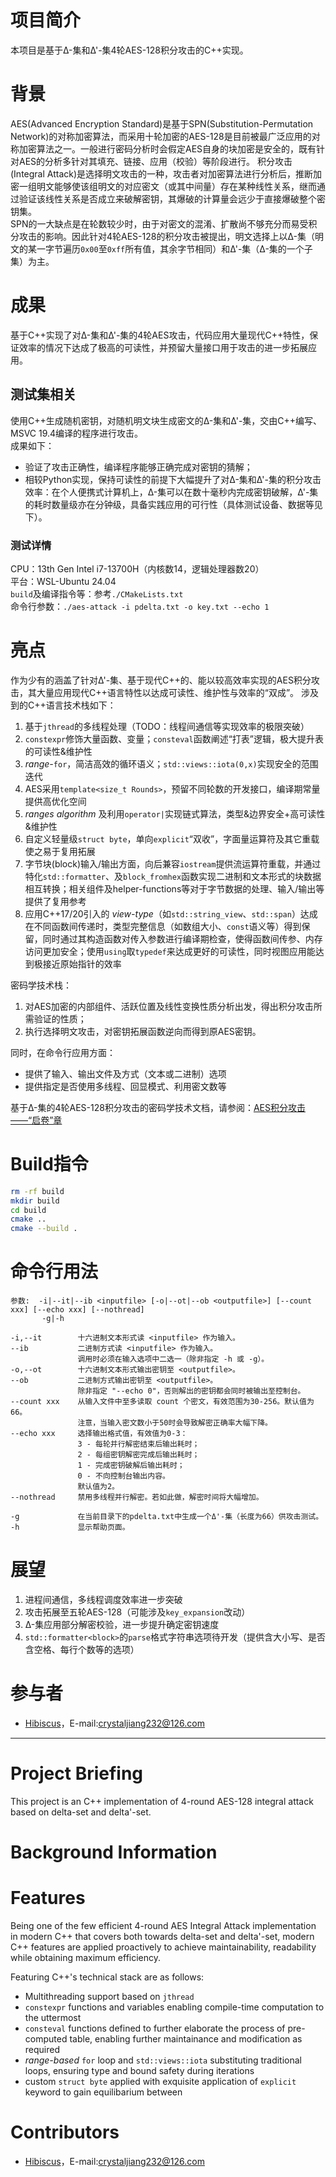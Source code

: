 # 项目简介

本项目是基于Δ-集和Δ'-集4轮AES-128积分攻击的C++实现。

# 背景

AES(Advanced Encryption Standard)是基于SPN(Substitution-Permutation Network)的对称加密算法，而采用十轮加密的AES-128是目前被最广泛应用的对称加密算法之一。一般进行密码分析时会假定AES自身的块加密是安全的，既有针对AES的分析多针对其填充、链接、应用（校验）等阶段进行。
积分攻击(Integral Attack)是选择明文攻击的一种，攻击者对加密算法进行分析后，推断加密一组明文能够使该组明文的对应密文（或其中间量）存在某种线性关系，继而通过验证该线性关系是否成立来破解密钥，其爆破的计算量会远少于直接爆破整个密钥集。  
SPN的一大缺点是在轮数较少时，由于对密文的混淆、扩散尚不够充分而易受积分攻击的影响。因此针对4轮AES-128的积分攻击被提出，明文选择上以Δ-集（明文的某一字节遍历`0x00`至`0xff`所有值，其余字节相同）和Δ'-集（Δ-集的一个子集）为主。  

# 成果

基于C++实现了对Δ-集和Δ'-集的4轮AES攻击，代码应用大量现代C++特性，保证效率的情况下达成了极高的可读性，并预留大量接口用于攻击的进一步拓展应用。  

## 测试集相关

使用C++生成随机密钥，对随机明文块生成密文的Δ-集和Δ'-集，交由C++编写、MSVC 19.4编译的程序进行攻击。  
成果如下：  

- 验证了攻击正确性，编译程序能够正确完成对密钥的猜解；  
- 相较Python实现，保持可读性的前提下大幅提升了对Δ-集和Δ'-集的积分攻击效率：在个人便携式计算机上，Δ-集可以在数十毫秒内完成密钥破解，Δ'-集的耗时数量级亦在分钟级，具备实践应用的可行性（具体测试设备、数据等见下）。  

### 测试详情

CPU：13th Gen Intel i7-13700H（内核数14，逻辑处理器数20）  
平台：WSL-Ubuntu 24.04  
`build`及编译指令等：参考`./CMakeLists.txt`  
命令行参数：`./aes-attack -i pdelta.txt -o key.txt --echo 1`  

# 亮点

作为少有的涵盖了针对Δ'-集、基于现代C++的、能以较高效率实现的AES积分攻击，其大量应用现代C++语言特性以达成可读性、维护性与效率的“双成”。
涉及到的C++语言技术栈如下：  

1. 基于`jthread`的多线程处理（TODO：线程间通信等实现效率的极限突破）  
2. `constexpr`修饰大量函数、变量；`consteval`函数阐述“打表”逻辑，极大提升表的可读性&维护性  
3. *range-*`for`，简洁高效的循环语义；`std::views::iota(0,x)`实现安全的范围迭代  
4. AES采用`template<size_t Rounds>`，预留不同轮数的开发接口，编译期常量提供高优化空间  
5. *ranges algorithm* 及利用`operator|`实现链式算法，类型&边界安全+高可读性&维护性  
6. 自定义轻量级`struct byte`，单向`explicit`“双收”，字面量运算符及其它重载使之易于复用拓展  
7. 字节块(block)输入/输出方面，向后兼容`iostream`提供流运算符重载，并通过特化`std::formatter`、及`block_fromhex`函数实现二进制和文本形式的块数据相互转换；相关组件及helper-functions等对于字节数据的处理、输入/输出等提供了复用参考  
8. 应用C++17/20引入的 *view-type*（如`std::string_view`、`std::span`）达成在不同函数间传递时，类型完整信息（如数组大小、`const`语义等）得到保留，同时通过其构造函数对传入参数进行编译期检查，使得函数间传参、内存访问更加安全；使用`using`取`typedef`来达成更好的可读性，同时视图应用能达到极接近原始指针的效率  

密码学技术栈：  

1. 对AES加密的内部组件、活跃位置及线性变换性质分析出发，得出积分攻击所需验证的性质；  
2. 执行选择明文攻击，对密钥拓展函数逆向而得到原AES密钥。  

同时，在命令行应用方面：  

- 提供了输入、输出文件及方式（文本或二进制）选项  
- 提供指定是否使用多线程、回显模式、利用密文数等  

基于Δ-集的4轮AES-128积分攻击的密码学技术文档，请参阅：[AES积分攻击——“启卷”章](https://crystaljiang232.github.io/crypto/aesatk/4-1/)

# Build指令

```sh
rm -rf build
mkdir build
cd build
cmake ..
cmake --build .
```

# 命令行用法

```
参数:  -i|--it|--ib <inputfile> [-o|--ot|--ob <outputfile>] [--count xxx] [--echo xxx] [--nothread]
       -g|-h

-i,--it        十六进制文本形式读 <inputfile> 作为输入。  
--ib           二进制方式读 <inputfile> 作为输入。   
               调用时必须在输入选项中二选一（除非指定 -h 或 -g）。  
-o,--ot        十六进制文本形式输出密钥至 <outputfile>。  
--ob           二进制方式输出密钥至 <outputfile>。  
               除非指定 "--echo 0"，否则解出的密钥都会同时被输出至控制台。  
--count xxx    从输入文件中至多读取 count 个密文，有效范围为30-256。默认值为66。  
               注意，当输入密文数小于50时会导致解密正确率大幅下降。
--echo xxx     选择输出格式值，有效值为0-3：  
               3 - 每轮并行解密结束后输出耗时；  
               2 - 每组密钥解密完成后输出耗时；  
               1 - 完成密钥破解后输出耗时；
               0 - 不向控制台输出内容。
               默认值为2。
--nothread     禁用多线程并行解密。若如此做，解密时间将大幅增加。  

-g             在当前目录下的pdelta.txt中生成一个Δ'-集（长度为66）供攻击测试。
-h             显示帮助页面。
```


# 展望

1. 进程间通信，多线程调度效率进一步突破  
2. 攻击拓展至五轮AES-128（可能涉及`key_expansion`改动）  
3. Δ-集应用部分解密校验，进一步提升确定密钥速度  
4. `std::formatter<block>`的`parse`格式字符串选项待开发（提供含大小写、是否含空格、每行个数等的选项）  

# 参与者

- [Hibiscus](https://github.com/CrystalJiang232/)，E-mail:crystaljiang232@126.com

---

# Project Briefing

This project is an C++ implementation of 4-round AES-128 integral attack based on delta-set and delta'-set.

# Background Information



# Features

Being one of the few efficient 4-round AES Integral Attack implementation in modern C++ that covers both towards delta-set and delta'-set, modern C++ features are applied proactively to achieve maintainability, readability while obtaining maximum efficiency.  

Featuring C++'s technical stack are as follows:  

- Multithreading support based on `jthread`  
- `constexpr` functions and variables enabling compile-time computation to the uttermost  
- `consteval` functions defined to further elaborate the process of pre-computed table, enabling further maintainance and modification as required  
- *range-based* `for` loop and `std::views::iota` substituting traditional loops, ensuring type and bound safety during iterations  
- custom `struct byte` applied with exquisite application of `explicit` keyword to gain equilibarium between 


# Contributors

- [Hibiscus](https://github.com/CrystalJiang232/)，E-mail:crystaljiang232@126.com